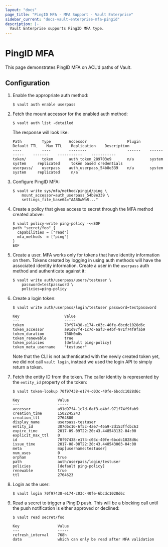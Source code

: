 ```yaml
---
layout: "docs"
page_title: "PingID MFA - MFA Support - Vault Enterprise"
sidebar_current: "docs-vault-enterprise-mfa-pingid"
description: |-
  Vault Enterprise supports PingID MFA type.
---
```


# PingID MFA

This page demonstrates PingID MFA on ACL'd paths of Vault.

## Configuration

1. Enable the appropriate auth method:

    ```text
    $ vault auth enable userpass
    ```

1. Fetch the mount accessor for the enabled auth method:

    ```text
    $ vault auth list -detailed
    ```

    The response will look like:

    ```text
    Path         Type        Accessor                  Plugin    Default TTL    Max TTL    Replication    Description
    ----         ----        --------                  ------    -----------    -------    -----------    -----------
    token/       token       auth_token_289703e9       n/a       system         system     replicated     token based credentials
    userpass/    userpass    auth_userpass_54b8e339    n/a       system         system     replicated     n/a
    ```


1. Configure PingID MFA:

    ```text
    $ vault write sys/mfa/method/pingid/ping \
        mount_accessor=auth_userpass_54b8e339 \
        settings_file_base64="AABDwWaR..."
    ```

1. Create a policy that gives access to secret through the MFA method created
   above:

    ```
    $ vault policy-write ping-policy -<<EOF
    path "secret/foo" {
      capabilities = ["read"]
      mfa_methods  = ["ping"]
    }
    EOF
    ```

1. Create a user. MFA works only for tokens that have identity information on
them. Tokens created by logging in using auth methods will have the associated
identity information. Create a user in the `userpass` auth method and
authenticate against it:


    ```text
    $ vault write auth/userpass/users/testuser \
        password=testpassword \
        policies=ping-policy
    ```

1. Create a login token:

    ```text
    $ vault write auth/userpass/login/testuser password=testpassword

    Key                    Value
    ---                    -----
    token                  70f97438-e174-c03c-40fe-6bcdc1028d6c
    token_accessor         a91d97f4-1c7d-6af3-e4bf-971f74f9fab9
    token_duration         768h0m0s
    token_renewable        true
    token_policies         [default ping-policy]
    token_meta_username    "testuser"
    ```

    Note that the CLI is not authenticated with the newly created token yet, we
    did not call `vault login`, instead we used the login API to simply return a
    token.

1. Fetch the entity ID from the token. The caller identity is represented by the
`entity_id` property of the token:

    ```text
    $ vault token-lookup 70f97438-e174-c03c-40fe-6bcdc1028d6c

    Key                 Value
    ---                 -----
    accessor            a91d97f4-1c7d-6af3-e4bf-971f74f9fab9
    creation_time       1502245243
    creation_ttl        2764800
    display_name        userpass-testuser
    entity_id           307d6c16-6f5c-4ae7-46a9-2d153ffcbc63
    expire_time         2017-09-09T22:20:43.448543132-04:00
    explicit_max_ttl    0
    id                  70f97438-e174-c03c-40fe-6bcdc1028d6c
    issue_time          2017-08-08T22:20:43.448543003-04:00
    meta                map[username:testuser]
    num_uses            0
    orphan              true
    path                auth/userpass/login/testuser
    policies            [default ping-policy]
    renewable           true
    ttl                 2764623
    ```

1. Login as the user:

    ```text
    $ vault login 70f97438-e174-c03c-40fe-6bcdc1028d6c
    ```

1. Read a secret to trigger a PingID push. This will be a blocking call until
the push notification is either approved or declined:

    ```text
    $ vault read secret/foo

    Key                 Value
    ---                 -----
    refresh_interval    768h
    data                which can only be read after MFA validation
    ```

